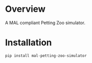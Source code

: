 # Overview

A MAL compliant Petting Zoo simulator.

# Installation 
```pip install mal-petting-zoo-simulator```
